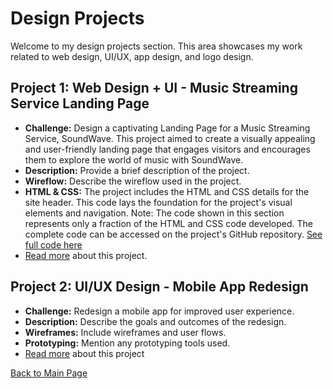 # Design Projects

Welcome to my design projects section. This area showcases my work related to web design, UI/UX, app design, and logo design.

## Project 1: Web Design + UI - Music Streaming Service Landing Page

- **Challenge:**  Design a captivating Landing Page for a Music Streaming Service, SoundWave. This project aimed to create a visually appealing and user-friendly landing page that engages visitors and encourages them to explore the world of music with SoundWave.
- **Description:** Provide a brief description of the project.
- **Wireflow:** Describe the wireflow used in the project.
- **HTML & CSS:** The project includes the HTML and CSS details for the site header. This code lays the foundation for the project's visual elements and navigation.
Note: The code shown in this section represents only a fraction of the HTML and CSS code developed. The complete code can be accessed on the project's GitHub repository. [See full code here]("https://github.com/hansieso/Portfolio/blob/main/coding/project1.html") 
- [Read more](project1.md) about this project.
  
## Project 2: UI/UX Design - Mobile App Redesign

- **Challenge:** Redesign a mobile app for improved user experience.
- **Description:** Describe the goals and outcomes of the redesign.
- **Wireframes:** Include wireframes and user flows.
- **Prototyping:** Mention any prototyping tools used.
- [Read more](project2.md) about this project

[Back to Main Page](../README.md)

